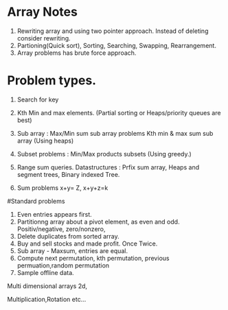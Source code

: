 
# Array Notes

1. Rewriting array and using two pointer approach. Instead of deleting consider rewriting.
2. Partioning(Quick sort), Sorting, Searching, Swapping, Rearrangement.
3. Array problems has brute force approach.

# Problem types.
1. Search for key
2. Kth Min and max elements. (Partial sorting or Heaps/priority queues are best)
3. Sub array :
      Max/Min sum sub array problems
      Kth min & max sum sub array (Using heaps)

4. Subset problems : Min/Max products subsets (Using greedy.)

4. Range sum queries.
   Datastructures : Prfix sum array, Heaps and segment trees, Binary indexed Tree.
5. Sum problems 
    x+y= Z, x+y+z=k

#Standard problems
1. Even entries appears first.
2. Partitionng array
   about a pivot element, as even and odd. Positiv/negative, zero/nonzero, 
3. Delete duplicates from sorted array.
4. Buy and sell stocks and made profit.
   Once 
   Twice.
5. Sub array - Maxsum, entries are equal. 
6. Compute next permutation, kth permutation, previous permuation,random permutation
7. Sample offline data.

Multi dimensional arrays
2d,

Multiplication,Rotation etc...

